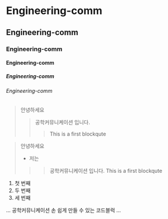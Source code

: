 # Engineering-comm
## Engineering-comm
### Engineering-comm
#### Engineering-comm
##### Engineering-comm
###### Engineering-comm


> 안녕하세요
>> 공학커뮤니케이션 입니다.
>>> This is a first blockqute

> 안녕하세요
> + 저는
>>> 공학커뮤니케이션 입니다.
>>> This is a first blockqute

1. 첫 번째
2. 두 번째
3. 세 번째

...
공학커뮤니케이션
손 쉽게 만들 수 있는
코드블럭
...
